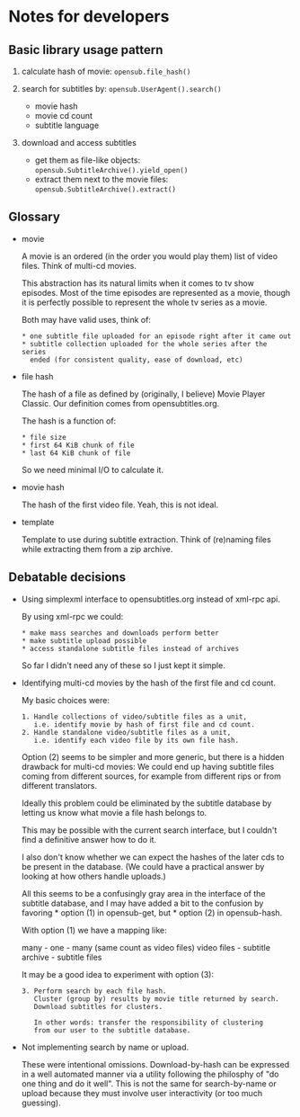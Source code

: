# Notes for developers

## Basic library usage pattern

1. calculate hash of movie: `opensub.file_hash()`

2. search for subtitles by: `opensub.UserAgent().search()`

    * movie hash
    * movie cd count
    * subtitle language

3. download and access subtitles

    * get them as file-like objects:
      `opensub.SubtitleArchive().yield_open()`
    * extract them next to the movie files:
      `opensub.SubtitleArchive().extract()`

## Glossary

* movie

  A movie is an ordered (in the order you would play them) list of video
  files. Think of multi-cd movies.

  This abstraction has its natural limits when it comes to tv show
  episodes. Most of the time episodes are represented as a movie, though
  it is perfectly possible to represent the whole tv series as a movie.

  Both may have valid uses, think of:

      * one subtitle file uploaded for an episode right after it came out
      * subtitle collection uploaded for the whole series after the series
        ended (for consistent quality, ease of download, etc)

* file hash

  The hash of a file as defined by (originally, I believe) Movie Player
  Classic. Our definition comes from opensubtitles.org.

  The hash is a function of:

      * file size
      * first 64 KiB chunk of file
      * last 64 KiB chunk of file

  So we need minimal I/O to calculate it.

* movie hash

  The hash of the first video file. Yeah, this is not ideal.

* template

  Template to use during subtitle extraction. Think of (re)naming files while
  extracting them from a zip archive.

## Debatable decisions

* Using simplexml interface to opensubtitles.org instead of xml-rpc api.

  By using xml-rpc we could:

      * make mass searches and downloads perform better
      * make subtitle upload possible
      * access standalone subtitle files instead of archives

  So far I didn't need any of these so I just kept it simple.

* Identifying multi-cd movies by the hash of the first file and cd count.

  My basic choices were:

      1. Handle collections of video/subtitle files as a unit,
         i.e. identify movie by hash of first file and cd count.
      2. Handle standalone video/subtitle files as a unit,
         i.e. identify each video file by its own file hash.

  Option (2) seems to be simpler and more generic, but there is a hidden
  drawback for multi-cd movies: We could end up having subtitle files
  coming from different sources, for example from different rips or
  from different translators.

  Ideally this problem could be eliminated by the subtitle database by
  letting us know what movie a file hash belongs to.

  This may be possible with the current search interface, but I couldn't
  find a definitive answer how to do it.

  I also don't know whether we can expect the hashes of the later cds
  to be present in the database. (We could have a practical answer by
  looking at how others handle uploads.)

  All this seems to be a confusingly gray area in the interface of the
  subtitle database, and I may have added a bit to the confusion by
  favoring
       * option (1) in opensub-get, but
       * option (2) in opensub-hash.

  With option (1) we have a mapping like:

  many        - one              - many (same count as video files)
  video files - subtitle archive - subtitle files

  It may be a good idea to experiment with option (3):

      3. Perform search by each file hash.
         Cluster (group by) results by movie title returned by search.
         Download subtitles for clusters.

         In other words: transfer the responsibility of clustering
         from our user to the subtitle database.

* Not implementing search by name or upload.

  These were intentional omissions. Download-by-hash can be expressed in a
  well automated manner via a utility following the philosphy of "do one
  thing and do it well". This is not the same for search-by-name or upload
  because they must involve user interactivity (or too much guessing).
